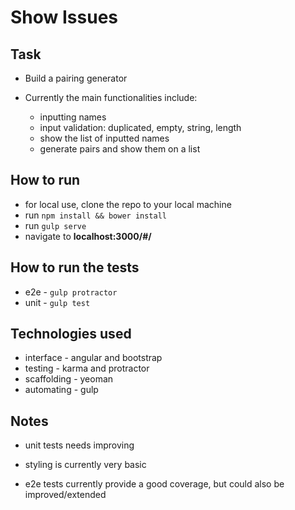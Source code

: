 Show Issues
===================

Task
-----

* Build a pairing generator

* Currently the main functionalities include:
  - inputting names
  - input validation: duplicated, empty, string, length
  - show the list of inputted names
  - generate pairs and show them on a list

How to run
----

* for local use, clone the repo to your local machine
* run `npm install && bower install`
* run `gulp serve`
* navigate to **localhost:3000/#/**

How to run the tests
----
* e2e - `gulp protractor`
* unit - `gulp test`


Technologies used
----

* interface - angular and bootstrap
* testing - karma and protractor
* scaffolding - yeoman
* automating - gulp


Notes
----

* unit tests needs improving

* styling is currently very basic

* e2e tests currently provide a good coverage, but could also be improved/extended





